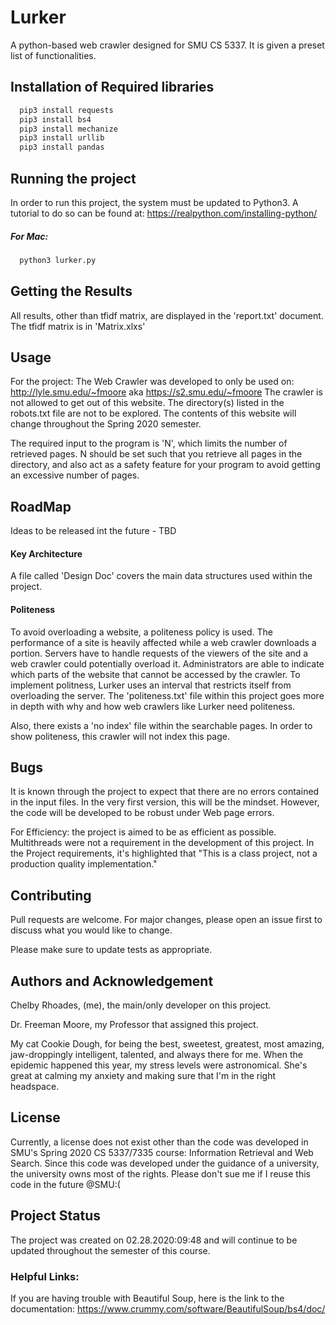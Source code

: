 # Lurker

A python-based web crawler designed for SMU CS 5337. It is given a preset list of functionalities.

## Installation of Required libraries
```bash
  pip3 install requests
  pip3 install bs4
  pip3 install mechanize
  pip3 install urllib
  pip3 install pandas
```

## Running the project
In order to run this project, the system must be updated to Python3. A tutorial to do so can be found at: https://realpython.com/installing-python/
##### For Mac:
```bash
  python3 lurker.py
```
## Getting the Results
All results, other than tfidf matrix, are displayed in the 'report.txt' document.
The tfidf matrix is in 'Matrix.xlxs'

## Usage
For the project:
The Web Crawler was developed to only be used on:
http://lyle.smu.edu/~fmoore   aka   https://s2.smu.edu/~fmoore
The crawler is not allowed to get out of this website. The directory(s) listed in the robots.txt file are not to be explored.
The contents of this website will change throughout the Spring 2020 semester.

The required input to the program is 'N', which limits the number of retrieved pages. N should be set such that you retrieve all pages in the directory, and also act as a safety feature for your program to avoid getting an excessive number of pages.

## RoadMap
Ideas to be released int the future - TBD

#### Key Architecture
A file called 'Design Doc' covers the main data structures used within the project.

#### Politeness
   To avoid overloading a website, a politeness policy is used. The performance of a site is heavily affected while a web crawler downloads a portion. Servers have to handle requests of the viewers of the site and a web crawler could potentially overload it. Administrators are able to indicate which parts of the website that cannot be accessed by the crawler. 
   To implement politness, Lurker uses an interval that restricts itself from overloading the server.
   The 'politeness.txt' file within this project goes more in depth with why and how web crawlers like Lurker need politeness.
   
   Also, there exists a 'no index' file within the searchable pages. In order to show politeness, this crawler will not index this page. 
   
## Bugs
It is known through the project to expect that there are no errors contained in the input files. 
In the very first version, this will be the mindset. 
However, the code will be developed to be robust under Web page errors.

For Efficiency: the project is aimed to be as efficient as possible. Multithreads were not a requirement in the development of this project. In the Project requirements, it's highlighted that "This is a class project, not a production quality implementation."

## Contributing
Pull requests are welcome. For major changes, please open an issue first to discuss what you would like to change.

Please make sure to update tests as appropriate.

## Authors and Acknowledgement
Chelby Rhoades, (me), the main/only developer on this project.

Dr. Freeman Moore, my Professor that assigned this project.

My cat Cookie Dough, for being the best, sweetest, greatest, most amazing, jaw-droppingly intelligent, talented, and always there for me. When the epidemic happened this year, my stress levels were astronomical. She's great at calming my anxiety and making sure that I'm in the right headspace.

## License
Currently, a license does not exist other than the code was developed in SMU's Spring 2020 CS 5337/7335 course: Information Retrieval and Web Search. Since this code was developed under the guidance of a university, the university owns most of the rights. Please don't sue me if I reuse this code in the future @SMU:(

## Project Status
The project was created on 02.28.2020:09:48 and will continue to be updated throughout the semester of this course.

### Helpful Links:
If you are having trouble with Beautiful Soup, here is the link to the documentation:
https://www.crummy.com/software/BeautifulSoup/bs4/doc/


